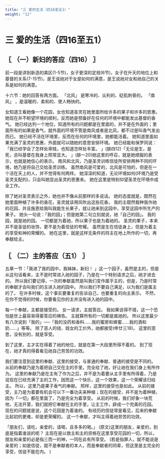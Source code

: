 ```yaml
---
title: "三 爱的生活（四16至五1）"
weight: "12"
---
```


# 三 爱的生活（四16至五1）


## 〖 （一）新妇的答应（四16） 〗

前一段是讲到新造的美区(1-5节)，女子更深的定规(6节)，女子在升天的地位上和基督的关系(7-15节)，是王说祂对于女是如何的满意，是王说祂对女和祂自己的关系是如何的满意。

十六节：她的回答有两方面。
「北风」
是寒冷的、尖利的、砭肌刺骨的。
「南风」
，是温暖的、柔和的、使人畅快的。

女知道王看她像一个花园，女也知道圣灵在她里面所给许多的果子和许多的恩惠。
她现在并不盼望环境的顺利，反而她是预备好在任何的环境中都能发出基督的香气。
她已经达列一个地位，知道所有的问题都是在里面的，并不是在外面的；里面所有的如果是香气，就外面的环境不管是南风或者是北风，都不过是叫香气发出而已。
她已经不活在环境里，反而在任何的环境里，她都能活着。
她知道里面如果充满了圣灵的恩惠，外面就可以随她的意思安排环境。
她已经能和保罗同说：「我已经学会了怎样处卑贱，也知道怎样处丰富。
」(腓四12)「无论是生，是死，总叫基督在我身上照常显大。
」(腓一20)她这里的呼召，就是她顺服的表示，也就是她信心的表示。
南风和北风，乃是圣灵训练信徒所安排两种不同的环境，她乃是将自己交给圣灵训练。
虽然南风是可爱的，北风是可怕的，但是在一个活在天上的人，并不觉得有何两样。
她深深的知道，无论环境如何(环境乃是受圣灵支配的)，只会叫她显出圣灵的恩惠来。
她在这里是特别仰望圣灵在环境中成全工作。

除了她对圣灵表示之外，她也并不像从前那样的多说话。
她的态度就是，既然在她里面种植了许多的香花，圣灵就该用风吹出这些花香。
我的主既然栽种我作祂的花园，并且施恩给我叫我能生长果子，就让祂来到这园中，享受这园中所生产的果子。
她头一句说：「我的园」；但是她第二句立刻就说，祂「自己的园」。
我的园，就是祂的园。
一切都是为着祂，所以果子也是为着祂的。
圣灵的果子，本来并不是圣徒的妆饰，更不是为着信徒的夸耀。
虽然是生在信徒身上，但是为着主的享受和神的荣耀的。
她在这里，就是这样无条件的将主在地上所作的一切，再奉献给主。

## 〖 （二）主的答应（五1） 〗

五章一节：「我进了我的园中，我姊妹，新妇！
」这一个园子，虽然是主的，但是从这句话看来，主不是时常进入祂的园子，乃是在一个特别请求之后，祂才进去的。
所以我们要记得，一次的奉献虽然是叫我们变作属乎主的，但是，乃是时常的奉献才会叫我们的主进入祂的园中。
所以我们不要自己满足，以为我们是属主的了。
在许多时候，这个事实要重复的告诉自己，也要重复的向主表示。
不然，在你不觉得的时候，你要看见你的主并没有进入祂的园中。

每一个奉献，主都是接受的。
女一请求，主就答应。
我如果说得不错，这一个恐怕是世上最容易得着答应的祷告。
主就算所有的一切都是属祂的。
所以这里最少有八次说到「我的」──「我的没药和香料……我的蜜房和蜂蜜……我的酒和奶……」等等。
除了恶人的钱、妓女的工价外，祂都接受(申廿三18)。
这里的意思，没有别的，就是享受。

到了这里，主才实在得着了祂的地位，就是在第一大段里所得不着的。
到了现在，祂才真的得着看见祂自己劳苦的功效。

我们要注意到这里的奉献、这里的接受，与普通的奉献、普通的接受是不同的。
从前的奉献乃是为着把自己交在主的手里，完全给了祂，好让祂在我们身上有所作为。
这里的奉献乃是在主有了作为之后，并不是为着要从主手里有所得着，乃是说现在已经充满了主的工作，因而这一个快乐，这一个效果，这一个荣耀该归给主。
所以，这里乃是果子香气的奉献。
照样，这里的接受也是如此。
从前的接受，主乃是为着要有机会可以下一番功夫来种植；现在的接受，并不是为着种植，因为「一切」都在里面了，乃是完全为着享受。
从前的时候，我们好象一块荒地，无法开垦，我们就把它奉献在主的手里，让主工作，辟成一个完美的花园。
现在的问题就是说，这个花园是为着谁的。
有经历的信徒常是看见，后来的奉献比起初的更难，却是更荣耀的。
这一个奉献，才叫主得着祂劳苦的功效。

「朋友们，请吃，亲爱的，请喝，且多多的喝。」
(原文)这里的朋友，亲爱的，到底是指着谁说的呢？
主现在是以救主和主的资格在这里享受花园的一切，所以，朋友和亲爱的必是指三而一的神，一同在此有所享受。
(若是指罪人，就不能说是亲爱的；如是信徒，就不是奉献者的本人，而是奉献者的同辈，但这里是主完全的享受，信徒不能在内。
)
